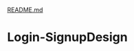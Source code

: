 [README.md](https://github.com/AnkitAnandaq/Login-SignupDesign/files/10779511/README.md)
# Login-SignupDesign
